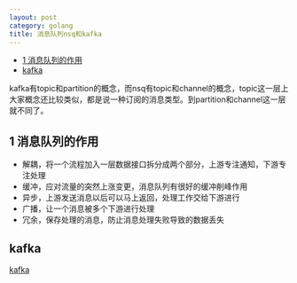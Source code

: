 ```yaml
---
layout: post
category: golang
title: 消息队列nsq和kafka
---
```

<!-- TOC -->

- [1 消息队列的作用](#1-消息队列的作用)
- [kafka](#kafka)

<!-- /TOC -->
kafka有topic和partition的概念，而nsq有topic和channel的概念，topic这一层上大家概念还比较类似，都是说一种订阅的消息类型。到partition和channel这一层就不同了。

## 1 消息队列的作用

- 解耦，将一个流程加入一层数据接口拆分成两个部分，上游专注通知，下游专注处理
- 缓冲，应对流量的突然上涨变更，消息队列有很好的缓冲削峰作用
- 异步，上游发送消息以后可以马上返回，处理工作交给下游进行
- 广播，让一个消息被多个下游进行处理
- 冗余，保存处理的消息，防止消息处理失败导致的数据丢失

## kafka

[kafka](https://www.cnblogs.com/likehua/p/3999538.html)

